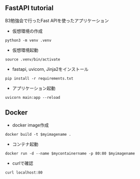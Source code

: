 ## FastAPI tutorial
B3勉強会で行ったFast APIを使ったアプリケーション

- 仮想環境の作成
```
python3 -m venv .venv
```
- 仮想環境起動
```
source .venv/bin/activate
```
- fastapi, uvicorn, Jinja2をインストール
```
pip install -r requirements.txt
```
- アプリケーション起動
```
uvicorn main:app --reload
```

## Docker
- docker image作成
```
docker build -t $myimagename .
```
- コンテナ起動
```
docker run -d --name $mycontainername -p 80:80 $myimagename
```
- curlで確認
```
curl localhost:80
```
